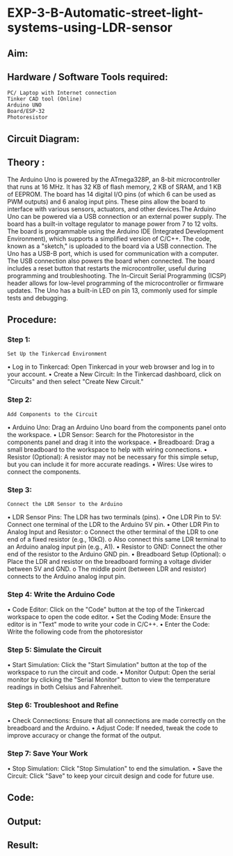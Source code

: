 # EXP-3-B-Automatic-street-light-systems-using-LDR-sensor

## Aim: 

## Hardware / Software Tools required:

	PC/ Laptop with Internet connection
	Tinker CAD tool (Online)
	Arduino UNO 
	Board/ESP-32
	Photoresistor
  
## Circuit Diagram:


## Theory :

 The Arduino Uno is powered by the ATmega328P, an 8-bit microcontroller that runs at 16 MHz. It has 32 KB of flash memory, 2 KB of SRAM, and 1 KB of EEPROM. The board has 14 digital I/O pins (of which 6 can be used as PWM outputs) and 6 analog input pins. These pins allow the board to interface with various sensors, actuators, and other devices.The Arduino Uno can be powered via a USB connection or an external power supply. The board has a built-in voltage regulator to manage power from 7 to 12 volts.
The board is programmable using the Arduino IDE (Integrated Development Environment), which supports a simplified version of C/C++. The code, known as a "sketch," is uploaded to the board via a USB connection. The Uno has a USB-B port, which is used for communication with a computer. The USB connection also powers the board when connected. The board includes a reset button that restarts the microcontroller, useful during programming and troubleshooting. The In-Circuit Serial Programming (ICSP) header allows for low-level programming of the microcontroller or firmware updates. The Uno has a built-in LED on pin 13, commonly used for simple tests and debugging.

## Procedure:

### Step 1: 
	Set Up the Tinkercad Environment
•	Log in to Tinkercad: Open Tinkercad in your web browser and log in to your account.
•	Create a New Circuit: In the Tinkercad dashboard, click on "Circuits" and then select "Create New Circuit."
### Step 2: 

	Add Components to the Circuit
•	Arduino Uno: Drag an Arduino Uno board from the components panel onto the workspace.
•	LDR Sensor: Search for the Photoresistor in the components panel and drag it into the workspace.
•	Breadboard: Drag a small breadboard to the workspace to help with wiring connections.
•	Resistor (Optional): A resistor may not be necessary for this simple setup, but you can include it for more accurate readings.
•	Wires: Use wires to connect the components.

### Step 3: 
	Connect the LDR Sensor to the Arduino
•	LDR Sensor Pins: The LDR has two terminals (pins).
•	One LDR Pin to 5V: Connect one terminal of the LDR to the Arduino 5V pin.
•	Other LDR Pin to Analog Input and Resistor:
o	Connect the other terminal of the LDR to one end of a fixed resistor (e.g., 10kΩ).
o	Also connect this same LDR terminal to an Arduino analog input pin (e.g., A1).
•	Resistor to GND: Connect the other end of the resistor to the Arduino GND pin.
•	Breadboard Setup (Optional):
o	Place the LDR and resistor on the breadboard forming a voltage divider between 5V and GND.
o	The middle point (between LDR and resistor) connects to the Arduino analog input pin.

### Step 4: Write the Arduino Code

•	Code Editor: Click on the "Code" button at the top of the Tinkercad workspace to open the code editor.
•	Set the Coding Mode: Ensure the editor is in "Text" mode to write your code in C/C++.
•	Enter the Code: Write the following code from the photoresistor

### Step 5: Simulate the Circuit

•	Start Simulation: Click the "Start Simulation" button at the top of the workspace to run the circuit and code.
•	Monitor Output: Open the serial monitor by clicking the "Serial Monitor" button to view the temperature readings in both Celsius and Fahrenheit.

### Step 6: Troubleshoot and Refine
•	Check Connections: Ensure that all connections are made correctly on the breadboard and the Arduino.
•	Adjust Code: If needed, tweak the code to improve accuracy or change the format of the output.

### Step 7: Save Your Work
•	Stop Simulation: Click "Stop Simulation" to end the simulation.
•	Save the Circuit: Click "Save" to keep your circuit design and code for future use.

## Code:



## Output:
 


## Result:
